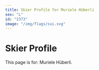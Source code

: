 ```yaml
---
title: Skier Profile for Muriele Hüberli
sex: "L"
id: "2373"
image: "/img/flags/sui.svg" 
---
```


# Skier Profile

This page is for: Muriele Hüberli.
    